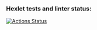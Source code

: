 ### Hexlet tests and linter status:
[![Actions Status](https://github.com/2tankov2/frontend-project-lvl1/actions/workflows/hexlet-check.yml/badge.svg)](https://github.com/2tankov2/frontend-project-lvl1/actions)